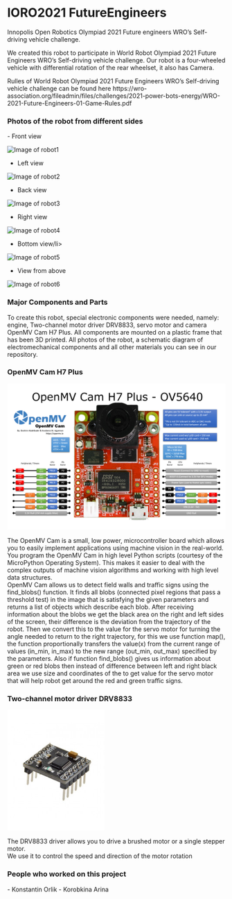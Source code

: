 # IORO2021 FutureEngineers
<p>Innopolis Open Robotics Olympiad 2021 Future engineers WRO’s Self-driving vehicle challenge.</p>
<p>We created this robot to participate in World Robot Olympiad 2021 Future Engineers WRO’s Self-driving vehicle challenge.
Our robot is a four-wheeled vehicle with differential rotation of the rear wheelset, it also has Camera.</p>

<p>Rulles of World Robot Olympiad 2021 Future Engineers WRO’s Self-driving vehicle challenge can be found here https://wro-association.org/fileadmin/files/challenges/2021-power-bots-energy/WRO-2021-Future-Engineers-01-Game-Rules.pdf</p>

<h3>Photos of the robot from different sides</h3>
- Front view
	
![Image of robot1](https://github.com/Glaurung2000/images/blob/master/1.png)

- Left view
	
![Image of robot2](https://github.com/Glaurung2000/images/blob/master/2.png)
	
- Back view

![Image of robot3](https://github.com/Glaurung2000/images/blob/master/3.png)

- Right view
	
![Image of robot4](https://github.com/Glaurung2000/images/blob/master/4.png)

- Bottom view/li>

![Image of robot5](https://github.com/Glaurung2000/images/blob/master/5.png)

- View from above
	
![Image of robot6](https://github.com/Glaurung2000/images/blob/master/6.png)



<h3>Major Components and Parts</h3>
<p>To create this robot, special electronic components were needed, namely: engine, Two-channel motor driver DRV8833, servo motor and camera OpenMV Cam H7 Plus. All components are mounted on a plastic frame that has been 3D printed. All photos of the robot, a schematic diagram of electromechanical components and all other materials you can see in our repository.</p>

<h3>OpenMV Cam H7 Plus</h3>

![Image of OpenMV Cam](https://github.com/Glaurung2000/images/blob/master/pinout-openmv-cam-h7-plus-ov5640.png)

<p>The OpenMV Cam is a small, low power, microcontroller board which allows you to easily implement applications using machine vision in the real-world. You program the OpenMV Cam in high level Python scripts (courtesy of the MicroPython Operating System). This makes it easier to deal with the complex outputs of machine vision algorithms and working with high level data structures.</br>
OpenMV Cam allows us to detect field walls and traffic signs using the find_blobs() function. It finds all blobs (connected pixel regions that pass a threshold test) in the image that is satisfying the given parameters and returns a list of objects which describe each blob. After receiving information about the blobs we get the black area on the right and left sides of the screen, their difference is the deviation from the trajectory of the robot. Then we convert this to the value for the servo motor for turning the angle needed to return to the right trajectory, for this we use function map(), the function proportionally transfers the value(x) from the current range of values (in_min, in_max) to the new range (out_min, out_max) specified by the parameters. Also if function find_blobs() gives us information about green or red blobs then instead of difference between left and right black area we use size and coordinates of the to get value for the servo motor that will help robot get around the red and green traffic signs.</p>


<h3> Two-channel motor driver DRV8833</h3>

![Image of Motor drive](https://github.com/Glaurung2000/images/blob/master/DRV8833.jpg)

<p>The DRV8833 driver allows you to drive a brushed motor or a single stepper motor.</br>
We use it to control the speed and direction of the motor rotation</p>


<h3>People who worked on this project</h3>
	- Konstantin Orlik
	- Korobkina Arina
